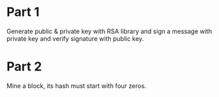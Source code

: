 # Part 1

Generate public & private key with RSA library and sign a message with private key and verify signature with public key.

# Part 2

Mine a block, its hash must start with four zeros.